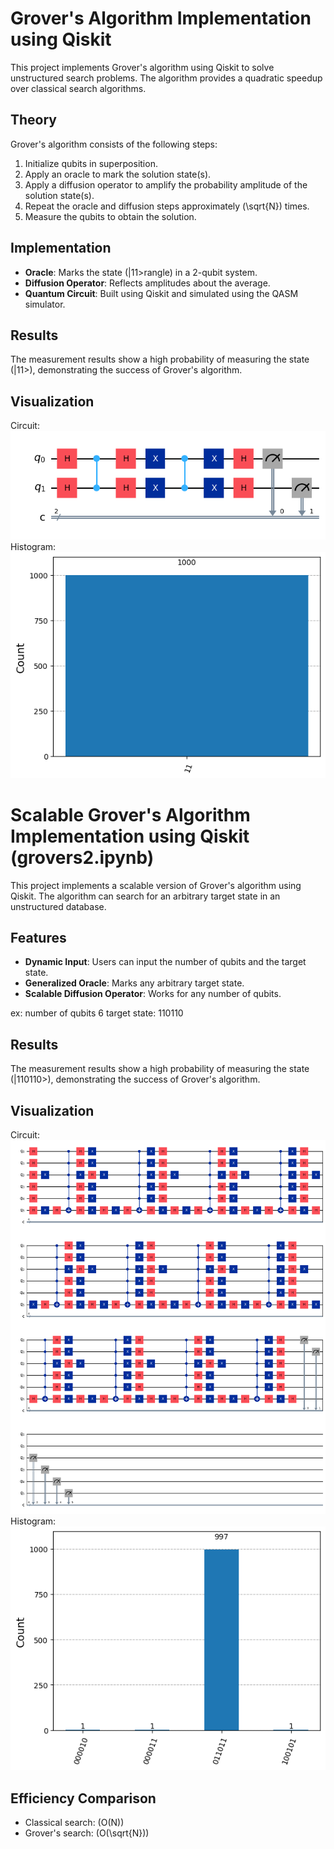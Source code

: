 # Grover's Algorithm Implementation using Qiskit

This project implements Grover's algorithm using Qiskit to solve unstructured search problems. The algorithm provides a quadratic speedup over classical search algorithms.

## Theory
Grover's algorithm consists of the following steps:
1. Initialize qubits in superposition.
2. Apply an oracle to mark the solution state(s).
3. Apply a diffusion operator to amplify the probability amplitude of the solution state(s).
4. Repeat the oracle and diffusion steps approximately \(\sqrt{N}\) times.
5. Measure the qubits to obtain the solution.

## Implementation
- **Oracle**: Marks the state \(|11>rangle\) in a 2-qubit system.
- **Diffusion Operator**: Reflects amplitudes about the average.
- **Quantum Circuit**: Built using Qiskit and simulated using the QASM simulator.

## Results
The measurement results show a high probability of measuring the state (|11>), demonstrating the success of Grover's algorithm.

## Visualization
Circuit:
![Circuit Diagram](circuit.png)
Histogram:
![Measurement Histogram](histogram.png)

# Scalable Grover's Algorithm Implementation using Qiskit (grovers2.ipynb)

This project implements a scalable version of Grover's algorithm using Qiskit. The algorithm can search for an arbitrary target state in an unstructured database.

## Features
- **Dynamic Input**: Users can input the number of qubits and the target state.
- **Generalized Oracle**: Marks any arbitrary target state.
- **Scalable Diffusion Operator**: Works for any number of qubits.

ex:
number of qubits 6
target state: 110110
## Results
The measurement results show a high probability of measuring the state \(|110110>)\, demonstrating the success of Grover's algorithm.

## Visualization
Circuit:
![Circuit Diagram](circuit2.png)
Histogram:
![Measurement Histogram](histogram2.png)
## Efficiency Comparison
- Classical search: \(O(N)\)
- Grover's search: \(O(\sqrt{N})\)

